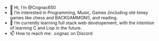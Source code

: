 - 👋 Hi, I’m @Cognac650
- 👀 I’m interested in Programming, Music, Games (including old-timey games like chess and BACKGAMMON!), and reading. 
- 🌱 I’m currently learning full stack web developement, with the intention of learning C and Lisp in the future.
- 📫 How to reach me: .cognac on Discord


<!---
Cognac650/Cognac650 is a ✨ special ✨ repository because its `README.md` (this file) appears on your GitHub profile.
You can click the Preview link to take a look at your changes.
--->
